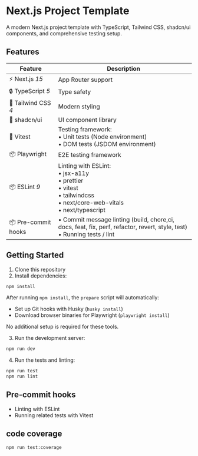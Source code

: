 # Next.js Project Template

A modern Next.js project template with TypeScript, Tailwind CSS, shadcn/ui components, and comprehensive testing setup.

## Features

| Feature | Description |
|---------|-------------|
| ⚡️ Next.js *15* | App Router support |
| 🔒 TypeScript *5* | Type safety |
| 💅 Tailwind CSS *4* | Modern styling |
| 🎨 shadcn/ui | UI component library |
| 🧪 Vitest | Testing framework:<br>• Unit tests (Node environment)<br>• DOM tests (JSDOM environment)<br> |
| 📦 Playwright | E2E testing framework |
| 📦 ESLint *9* | Linting with ESLint:<br>• jsx-a11y<br>• prettier<br>• vitest<br>• tailwindcss<br>• next/core-web-vitals<br>• next/typescript <br> |
| 📦 Pre-commit hooks | • Commit message linting (build, chore,ci, docs, feat, fix, perf, refactor, revert, style, test)<br>• Running tests / lint |

## Getting Started

1. Clone this repository
2. Install dependencies:

```bash
npm install
```

After running `npm install`, the `prepare` script will automatically:
- Set up Git hooks with Husky (`husky install`)
- Download browser binaries for Playwright (`playwright install`)

No additional setup is required for these tools.

3. Run the development server:

```bash
npm run dev
```

4. Run the tests and linting:

```bash
npm run test
npm run lint
```

## Pre-commit hooks

- Linting with ESLint
- Running related tests with Vitest

## code coverage

```bash
npm run test:coverage
```
